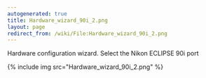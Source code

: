 ```yaml
---
autogenerated: true
title: Hardware_wizard_90i_2.png
layout: page
redirect_from: /wiki/File:Hardware_wizard_90i_2.png
---
```


Hardware configuration wizard. Select the Nikon ECLIPSE 90i port

{% include img src="Hardware_wizard_90i_2.png" %}
